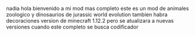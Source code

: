 nadia hola bienvenido a mi mod mas completo  este es un mod de animales zoologico  y dinosaurios de  jurassic world evolution tambien habra decoraciones  version de minecraft 1.12.2 pero se atualizara a nuevas versiones cuando este completo se busca codificador 

